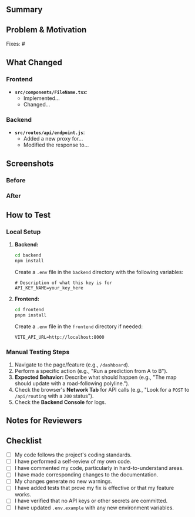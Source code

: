 ##  Summary
##  Problem & Motivation
Fixes: #


##  What Changed
### Frontend
- **`src/components/FileName.tsx`**:
    - Implemented...
    - Changed...

### Backend
- **`src/routes/api/endpoint.js`**:
    - Added a new proxy for...
    - Modified the response to...


##  Screenshots
### Before
### After
##  How to Test
### Local Setup
1. **Backend:**
   ```bash
   cd backend
   npm install
   ```
   Create a `.env` file in the `backend` directory with the following variables:
   ```env
   # Description of what this key is for
   API_KEY_NAME=your_key_here
   ```

2. **Frontend:**
   ```bash
   cd frontend
   pnpm install
   ```
   Create a `.env` file in the `frontend` directory if needed:
   ```env
   VITE_API_URL=http://localhost:8000
   ```

### Manual Testing Steps
1. Navigate to the page/feature (e.g., `/dashboard`).
2. Perform a specific action (e.g., "Run a prediction from A to B").
3. **Expected Behavior:** Describe what should happen (e.g., "The map should update with a road-following polyline.").
4. Check the browser's **Network Tab** for API calls (e.g., "Look for a `POST` to `/api/routing` with a `200` status").
5. Check the **Backend Console** for logs.


##  Notes for Reviewers
##  Checklist
- [ ] My code follows the project's coding standards.
- [ ] I have performed a self-review of my own code.
- [ ] I have commented my code, particularly in hard-to-understand areas.
- [ ] I have made corresponding changes to the documentation.
- [ ] My changes generate no new warnings.
- [ ] I have added tests that prove my fix is effective or that my feature works.
- [ ] I have verified that no API keys or other secrets are committed.
- [ ] I have updated `.env.example` with any new environment variables.